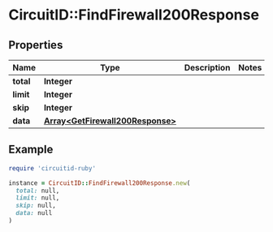 # CircuitID::FindFirewall200Response

## Properties

| Name | Type | Description | Notes |
| ---- | ---- | ----------- | ----- |
| **total** | **Integer** |  |  |
| **limit** | **Integer** |  |  |
| **skip** | **Integer** |  |  |
| **data** | [**Array&lt;GetFirewall200Response&gt;**](GetFirewall200Response.md) |  |  |

## Example

```ruby
require 'circuitid-ruby'

instance = CircuitID::FindFirewall200Response.new(
  total: null,
  limit: null,
  skip: null,
  data: null
)
```

